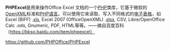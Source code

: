 **PHPExcel**是用来操作Office Excel 文档的一个[PHP](https://bkso.baidu.com/item/PHP/9337)类库，它基于微软的[OpenXML](https://bkso.baidu.com/item/OpenXML/8399547)标准和[PHP语言](https://bkso.baidu.com/item/PHP语言)。可以使用它来读取、写入不同格式的[电子表格](https://bkso.baidu.com/item/电子表格)，如 Excel \(BIFF\) .[xls](https://bkso.baidu.com/item/xls/2152518), Excel 2007 \(OfficeOpenXML\) .[xlsx](https://bkso.baidu.com/item/xlsx/3044321), CSV, Libre/OpenOffice Calc .ods, Gnumeric, PDF, HTML等等。——摘自百度百科（https://bkso.baidu.com/item/phpexcel）



https://github.com/PHPOffice/PHPExcel

